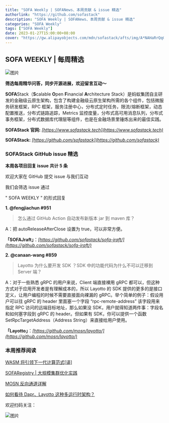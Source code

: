 ```yaml
---
title: "SOFA Weekly | SOFANews、本周贡献 & issue 精选"
authorlink: "https://github.com/sofastack"
description: "SOFA Weekly | SOFANews、本周贡献 & issue 精选"
categories: "SOFA Weekly"
tags: ["SOFA Weekly"]
date: 2023-01-27T15:00:00+08:00
cover: "https://gw.alipayobjects.com/mdn/sofastack/afts/img/A*NAHaRrQqGzAAAAAAAAAAAAAAARQnAQ"
---
```


## SOFA WEEKLY | 每周精选

![图片](https://p3-juejin.byteimg.com/tos-cn-i-k3u1fbpfcp/1e08fca65f7643c783d33f590bb41d5a~tplv-k3u1fbpfcp-zoom-1.image)

**筛选每周精华问答，同步开源进展，欢迎留言互动～**

**SOFA**Stack（**S**calable **O**pen **F**inancial **A**rchitecture Stack）是蚂蚁集团自主研发的金融级云原生架构，包含了构建金融级云原生架构所需的各个组件，包括微服务研发框架，RPC 框架，服务注册中心，分布式定时任务，限流/熔断框架，动态配置推送，分布式链路追踪，Metrics 监控度量，分布式高可用消息队列，分布式事务框架，分布式数据库代理层等组件，也是在金融场景里锤炼出来的最佳实践。

**SOFAStack 官网:** *[https://www.sofastack.tech](https://www.sofastack.tech)*

**SOFAStack:** *[https://github.com/sofastack](https://github.com/sofastack)*

### SOFAStack GitHub issue 精选

**本周各项目回复 issue 共计 5 条**

欢迎大家在 GitHub 提交 issue 与我们互动

我们会筛选 issue 通过

" SOFA WEEKLY " 的形式回复

**1. @fengjiachun #951**

> 怎么通过 GitHub Action 自动发布新版本 jar 到 maven 库？

A：把 autoReleaseAfterClose 设置为 true，可以非常方便。

**「SOFAJraft」**：*[https://github.com/sofastack/sofa-jraft/](https://github.com/sofastack/sofa-jraft/)*

**2. @canaan-wang #859**

> Layotto 为什么要开发 SDK ？SDK 中的功能代码为什么不可以迁移到 Server 端？

A：对于一些熟悉 gRPC 的用户来说，Client 端直接裸用 gRPC 都可以，但这种方式对于应用开发者是有理解成本的，所以 Layotto 的 SDK 提供的更多的是接口定义，让用户编程的时候不需要直接面向裸漏的 gRPC。举个简单的例子：假设用户可以往 gRPC 的 header 里面塞一个字段 “rpc-remote-address” 该字段用来指定 RPC 访问的远端目标地址，那么如果没 SDK，用户就得知道两件事：字段名和如何塞字段到 gRPC 的 header。但如果有 SDK，你可以提供一个函数 SetRpcTargetAddress（Address String）来直接给用户使用。

**「Layotto」**：*[https://github.com/mosn/layotto/](https://github.com/mosn/layotto/)*

### 本周推荐阅读

[WASM 将引领下一代计算范式[译]](https://mp.weixin.qq.com/s?__biz=MzUzMzU5Mjc1Nw==&mid=2247522326&idx=1&sn=f50a24144c3bbfa8b7e97b4b189e1712&chksm=faa377cccdd4fedae9882ec5ff55723b93edc6e3b4dd55deb5c1b7f6aa2d8a3f2dc16059edd6&scene=21)

[SOFARegistry | 大规模集群优化实践](https://mp.weixin.qq.com/s?__biz=MzUzMzU5Mjc1Nw==&mid=2247517005&idx=1&sn=685cea90982f8ecec5ffc56880d63175&chksm=faa36c97cdd4e58163830407bd827838f6ecb0a5b0e22130b507141fe9a24b2e645666fc0571&scene=21)

[MOSN 反向通道详解](https://mp.weixin.qq.com/s?__biz=MzUzMzU5Mjc1Nw==&mid=2247513902&idx=1&sn=be00c5af2e9775a4039430bf187e16f4&chksm=faa358f4cdd4d1e23d7e9c93b4a94d6e6c377f51eb5e96b6dd5f74b840e48ebd3f518c4bf80a&scene=21)

[如何看待 Dapr、Layotto 这种多运行时架构？](https://mp.weixin.qq.com/s?__biz=MzUzMzU5Mjc1Nw==&mid=2247510516&idx=1&sn=eff21915cd0ac1a8c8e3f126b549a605&chksm=faa3462ecdd4cf38ab6ab0c7201902fb53d54cea4865f9b7d7cdcdc7eaa00cf354d8b05e5393&scene=21)

欢迎扫码关注：

![图片](https://p3-juejin.byteimg.com/tos-cn-i-k3u1fbpfcp/e19d0a6d7f734ad6a585cde82ae4f3bf~tplv-k3u1fbpfcp-zoom-1.image)
